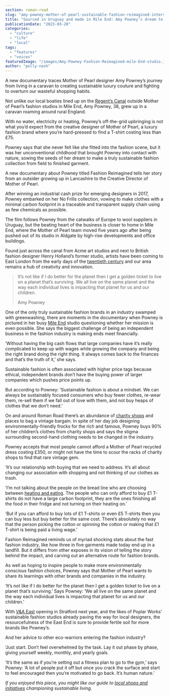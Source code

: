 ```yaml
---
section: roman-road
slug: "amy-powney-mother-of-pearl-sustainable-fashion-reimagined-interview"
title: "Sourced in Uruguay and made in Mile End: Amy Powney’s dream to create a sustainable fashion collection"
publicationDate: "2023-03-20"
categories: 
  - "culture"
  - "life"
  - "local"
tags: 
  - "features"
  - "voices"
featuredImage: "/images/Amy-Powney-Fashion-Reimagined-mile-End-studio.jpg"
author: "polly-nash"
---
```


A new documentary traces Mother of Pearl designer Amy Powney’s journey from living in a caravan to creating sustainable luxury couture and fighting to overturn our wasteful shopping habits.

Not unlike our local boaties lined up on the [Regent’s Canal](https://romanroadlondon.com/regents-canal-boat-window-photos-rose-palmer/) outside Mother of Pearl’s fashion studios in Mile End, Amy Powney, 38, grew up in a caravan roaming around rural England. 

With no water, electricity or heating, Powney’s off-the-grid upbringing is not what you’d expect from the creative designer of Mother of Pearl, a luxury fashion brand where you’re hard-pressed to find a T-shirt costing less than £75.  

Powney says that she never felt like she fitted into the fashion scene, but it was her unconventional childhood that brought Powney into contact with nature, sowing the seeds of her dream to make a truly sustainable fashion collection from field to finished garment. 

A new documentary about Powney titled Fashion Reimagined tells her story from an outsider growing up in Lancashire to the Creative Director of Mother of Pearl. 

After winning an industrial cash prize for emerging designers in 2017, Powney embarked on her No Frills collection, vowing to make clothes with a minimal carbon footprint in a traceable and transparent supply chain using as few chemicals as possible. 

The film follows Powney from the catwalks of Europe to wool suppliers in Uruguay, but the beating heart of the business is closer to home in Mile End, where the Mother of Pearl team moved five years ago after being pushed out of its studio in Aldgate by high-rise developments and office buildings. 

Found just across the canal from Acme art studios and next to British fashion designer Henry Holland’s former studio, artists have been coming to East London from the early days of the [twentieth century](https://romanroadlondon.com/east-london-group-artists-bow/) and our area remains a hub of creativity and innovation. 

> It’s not like if I do better for the planet then I get a golden ticket to live on a planet that’s surviving. We all live on the same planet and the way each individual lives is impacting that planet for us and our children. 
> 
> Amy Powney

One of the only truly sustainable fashion brands in an industry swamped with greenwashing, there are moments in the documentary when Powney is pictured in her busy [Mile End](https://romanroadlondon.com/mile-end-park-history/) studio questioning whether her mission is even possible. She says the biggest challenge of being an independent business in the fashion industry is making ends meet financially. 

‘Without having the big cash flows that large companies have it’s really complicated to keep up with wages while growing the company and being the right brand doing the right thing. It always comes back to the finances and that’s the truth of it,’ she says.

Sustainable fashion is often associated with higher price tags because ethical, independent brands don’t have the buying power of larger companies which pushes price points up. 

But according to Powney: ‘Sustainable fashion is about a mindset. We can always be sustainably focused consumers who buy fewer clothes, re-wear them, re-sell them if we fall out of love with them, and not buy heaps of clothes that we don’t need.’ 

On and around Roman Road there’s an abundance of [charity shops](https://romanroadlondon.com/best-charity-shops-mile-end-bow-victoria-park/) and places to bag a vintage bargain. In spite of her day job designing environmentally-friendly frocks for the rich and famous, Powney buys 90% of her children’s clothes from charity shops and says the stigma surrounding second-hand clothing needs to be changed in the industry. 

Powney accepts that most people cannot afford a Mother of Pearl recycled dress costing £350, or might not have the time to scour the racks of charity shops to find that rare vintage gem. 

‘It’s our relationship with buying that we need to address. It’s all about changing our association with shopping and not thinking of our clothes as trash. 

‘I’m not talking about the people on the bread line who are choosing between [heating and eating](https://romanroadlondon.com/articles/cost-living/). The people who can only afford to buy £1 T-shirts do not have a large carbon footprint, they are the ones finishing all the food in their fridge and not turning on their heating on.’

‘But if you can afford to buy lots of £1 T-shirts or even £5 T-shirts then you can buy less but buy better for the same cost. There’s absolutely no way that the person picking the cotton or spinning the cotton or making that £1 T-shirt is being paid a living wage.’

Fashion Reimagined reminds us of myriad shocking stats about the fast fashion industry, like how three in five garments made today end up in a landfill. But it differs from other exposes in its vision of telling the story behind the impact, and carving out an alternative route for fashion brands. 

As well as hoping to inspire people to make more environmentally conscious fashion choices, Powney says that Mother of Pearl wants to share its learnings with other brands and companies in the industry.

‘It’s not like if I do better for the planet then I get a golden ticket to live on a planet that’s surviving.’ Says Powney: ‘We all live on the same planet and the way each individual lives is impacting that planet for us and our children.’  

With [V&A East](https://www.vam.ac.uk/info/va-east) opening in Stratford next year, and the likes of Poplar Works' sustainable fashion studios already paving the way for local designers, the resourcefulness of the East End is sure to provide fertile soil for more brands like Powney’s. 

And her advice to other eco-warriors entering the fashion industry? 

‘Just start. Don’t feel overwhelmed by the task. Lay it out phase by phase, giving yourself weekly, monthly, and yearly goals.

‘It’s the same as if you’re setting out a fitness plan to go to the gym,’ says Powney: ‘A lot of people put it off but once you crack the surface and start to feel encouraged then you’re motivated to go back. It’s human nature.’ 

_If you enjoyed this piece, you might like our guide to_ [_local shops and initiatives_](https://romanroadlondon.com/best-sustainable-shops-initiatives/) _championing sustainable living._ 


